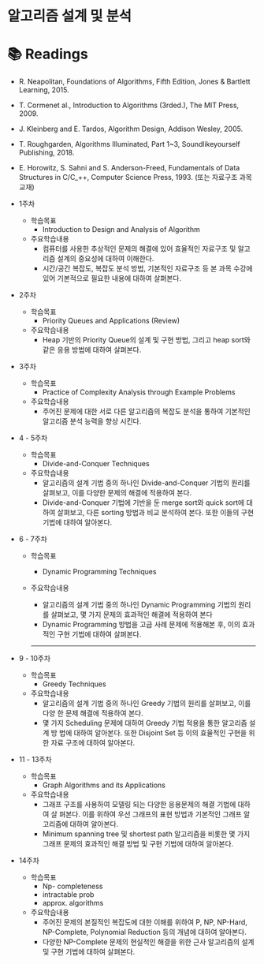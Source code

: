 # 알고리즘 설계 및 분석

# 📚 Readings

- R. Neapolitan, Foundations of Algorithms, Fifth Edition, Jones & Bartlett Learning, 2015.
- T. Cormenet al., Introduction to Algorithms (3rded.), The MIT Press, 2009.
- J. Kleinberg and E. Tardos, Algorithm Design, Addison Wesley, 2005.
- T. Roughgarden, Algorithms Illuminated, Part 1~3, Soundlikeyourself Publishing, 2018.
- E. Horowitz, S. Sahni and S. Anderson-Freed, Fundamentals of Data Structures in C/C_++, Computer Science Press, 1993. (또는 자료구조 과목 교재)


- 1주차
    - 학습목표
        - Introduction to Design and Analysis of Algorithm
    - 주요학습내용
        - 컴퓨터를 사용한 추상적인 문제의 해결에 있어 효율적인 자료구조 및 알고리즘 설계의 중요성에 대하여 이해한다.
        - 시간/공간 복잡도, 복잡도 분석 방법, 기본적인 자료구조 등 본 과목 수강에 있어 기본적으로 필요한 내용에 대하여 살펴본다.
- 2주차
    - 학습목표
        - Priority Queues and Applications (Review)
    - 주요학습내용
        - Heap 기반의 Priority Queue의 설계 및 구현 방법, 그리고 heap sort와 같은 응용 방법에 대하여 살펴본다.
- 3주차
    - 학습목표
        - Practice of Complexity Analysis through Example Problems
    - 주요학습내용
        - 주어진 문제에 대한 서로 다른 알고리즘의 복잡도 분석을 통하여 기본적인 알고리즘 분석 능력을 향상 시킨다.
- 4 - 5주차
    - 학습목표
        - Divide-and-Conquer Techniques
    - 주요학습내용
        - 알고리즘의 설계 기법 중의 하나인 Divide-and-Conquer 기법의 원리를 살펴보고, 이를 다양한 문제의 해결에 적용하여 본다.
        - Divide-and-Conquer 기법에 기반을 둔 merge sort와 quick sort에 대하여 살펴보고, 다른 sorting 방법과 비교 분석하여 본다. 또한 이들의 구현 기법에 대하여 알아본다.
- 6 - 7주차
    - 학습목표
        - Dynamic Programming Techniques
    - 주요학습내용
        - 알고리즘의 설계 기법 중의 하나인 Dynamic Programming 기법의 원리를 살펴보고, 몇 가지 문제의 효과적인 해결에 적용하여 본다
        - Dynamic Programming 방법을 고급 사례 문제에 적용해본 후, 이의 효과적인 구현 기법에 대하여 살펴본다.

        ---

- 9 - 10주차
    - 학습목표
        - Greedy Techniques
    - 주요학습내용
        - 알고리즘의 설계 기법 중의 하나인 Greedy 기법의 원리를 살펴보고, 이를 다양 한 문제 해결에 적용하여 본다.
        - 몇 가지 Scheduling 문제에 대하여 Greedy 기법 적용을 통한 알고리즘 설계 방 법에 대하여 알아본다. 또한 Disjoint Set 등 이의 효율적인 구현을 위한 자료 구조에 대하여 알아본다.

- 11 - 13주차
    - 학습목표
        - Graph Algorithms and its Applications
    - 주요학습내용
        - 그래프 구조를 사용하여 모델링 되는 다양한 응용문제의 해결 기법에 대하여 살 펴본다. 이를 위하여 우선 그래프의 표현 방법과 기본적인 그래프 알고리즘에 대하여 알아본다.
        - Minimum spanning tree 및 shortest path 알고리즘을 비롯한 몇 가지 그래프 문제의 효과적인 해결 방법 및 구현 기법에 대하여 알아본다.

- 14주차
    - 학습목표
        - Np- completeness
        - intractable prob
        - approx. algorithms
    - 주요학습내용
        - 주어진 문제의 본질적인 복잡도에 대한 이해를 위하여 P, NP, NP-Hard, NP-Complete, Polynomial Reduction 등의 개념에 대하여 알아본다.
        - 다양한 NP-Complete 문제의 현실적인 해결을 위한 근사 알고리즘의 설계 및 구현 기법에 대하여 살펴본다.
